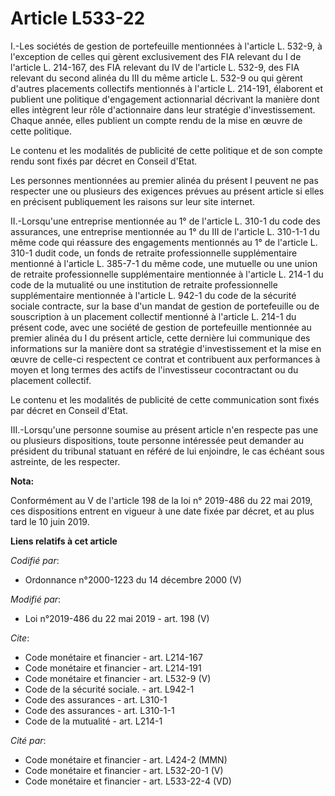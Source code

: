 # Article L533-22

I.-Les sociétés de gestion de portefeuille mentionnées à l'article L. 532-9, à l'exception de celles qui gèrent exclusivement
des FIA relevant du I de l'article L. 214-167, des FIA relevant du IV de l'article L. 532-9, des FIA relevant du second
alinéa du III du même article L. 532-9 ou qui gèrent d'autres placements collectifs mentionnés à l'article L. 214-191,
élaborent et publient une politique d'engagement actionnarial décrivant la manière dont elles intègrent leur rôle
d'actionnaire dans leur stratégie d'investissement. Chaque année, elles publient un compte rendu de la mise en œuvre de cette
politique. 

Le contenu et les modalités de publicité de cette politique et de son compte rendu sont fixés par décret en Conseil d'Etat. 

Les personnes mentionnées au premier alinéa du présent I peuvent ne pas respecter une ou plusieurs des exigences prévues au
présent article si elles en précisent publiquement les raisons sur leur site internet. 

II.-Lorsqu'une entreprise mentionnée au 1° de l'article L. 310-1 du code des assurances, une entreprise mentionnée au 1° du
III de l'article L. 310-1-1 du même code qui réassure des engagements mentionnés au 1° de l'article L. 310-1 dudit code, un
fonds de retraite professionnelle supplémentaire mentionné à l'article L. 385-7-1 du même code, une mutuelle ou une union de
retraite professionnelle supplémentaire mentionnée à l'article L. 214-1 du code de la mutualité ou une institution de
retraite professionnelle supplémentaire mentionnée à l'article L. 942-1 du code de la sécurité sociale contracte, sur la base
d'un mandat de gestion de portefeuille ou de souscription à un placement collectif mentionné à l'article L. 214-1 du présent
code, avec une société de gestion de portefeuille mentionnée au premier alinéa du I du présent article, cette dernière lui
communique des informations sur la manière dont sa stratégie d'investissement et la mise en œuvre de celle-ci respectent ce
contrat et contribuent aux performances à moyen et long termes des actifs de l'investisseur cocontractant ou du placement
collectif. 

Le contenu et les modalités de publicité de cette communication sont fixés par décret en Conseil d'Etat. 

III.-Lorsqu'une personne soumise au présent article n'en respecte pas une ou plusieurs dispositions, toute personne
intéressée peut demander au président du tribunal statuant en référé de lui enjoindre, le cas échéant sous astreinte, de les
respecter.

**Nota:**

Conformément au V de l'article 198 de la loi n° 2019-486 du 22 mai 2019, ces dispositions entrent en vigueur à une date fixée
par décret, et au plus tard le 10 juin 2019.

**Liens relatifs à cet article**

_Codifié par_:

  - Ordonnance n°2000-1223 du 14 décembre 2000 (V)

_Modifié par_:

  - Loi n°2019-486 du 22 mai 2019 - art. 198 (V)

_Cite_:

  - Code monétaire et financier - art. L214-167
  - Code monétaire et financier - art. L214-191
  - Code monétaire et financier - art. L532-9 (V)
  - Code de la sécurité sociale. - art. L942-1
  - Code des assurances - art. L310-1
  - Code des assurances - art. L310-1-1
  - Code de la mutualité - art. L214-1

_Cité par_:

  - Code monétaire et financier - art. L424-2 (MMN)
  - Code monétaire et financier - art. L532-20-1 (V)
  - Code monétaire et financier - art. L533-22-4 (VD)
